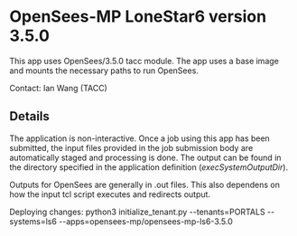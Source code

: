# OpenSees-MP LoneStar6 version 3.5.0

This app uses OpenSees/3.5.0 tacc module. The app uses a base image and mounts the necessary paths to run OpenSees.

Contact: Ian Wang (TACC)

## Details

The application is non-interactive. Once a job using this app has been submitted, the input files
provided in the job submission body are automatically staged and processing is done.
The output can be found in the directory specified in the application definition (*execSystemOutputDir*).

Outputs for OpenSees are generally in .out files. This also dependens on how the input tcl script executes and
redirects output.

Deploying changes: python3 initialize_tenant.py --tenants=PORTALS --systems=ls6 --apps=opensees-mp/opensees-mp-ls6-3.5.0